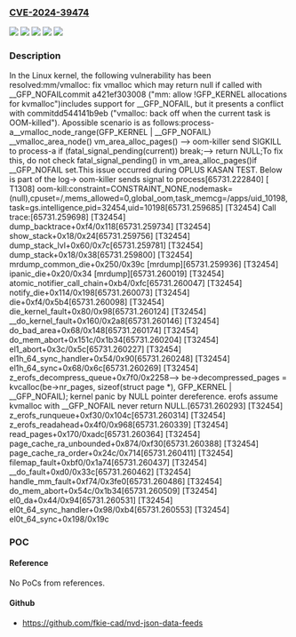 ### [CVE-2024-39474](https://cve.mitre.org/cgi-bin/cvename.cgi?name=CVE-2024-39474)
![](https://img.shields.io/static/v1?label=Product&message=Linux&color=blue)
![](https://img.shields.io/static/v1?label=Version&message=&color=brightgreen)
![](https://img.shields.io/static/v1?label=Version&message=5.17%20&color=brightgreen)
![](https://img.shields.io/static/v1?label=Version&message=9376130c390a76fac2788a5d6e1a149017b4ab50%20&color=brightgreen)
![](https://img.shields.io/static/v1?label=Vulnerability&message=n%2Fa&color=blue)

### Description

In the Linux kernel, the following vulnerability has been resolved:mm/vmalloc: fix vmalloc which may return null if called with __GFP_NOFAILcommit a421ef303008 ("mm: allow !GFP_KERNEL allocations for kvmalloc")includes support for __GFP_NOFAIL, but it presents a conflict with commitdd544141b9eb ("vmalloc: back off when the current task is OOM-killed").  Apossible scenario is as follows:process-a__vmalloc_node_range(GFP_KERNEL | __GFP_NOFAIL)    __vmalloc_area_node()        vm_area_alloc_pages()		--> oom-killer send SIGKILL to process-a        if (fatal_signal_pending(current)) break;--> return NULL;To fix this, do not check fatal_signal_pending() in vm_area_alloc_pages()if __GFP_NOFAIL set.This issue occurred during OPLUS KASAN TEST. Below is part of the log-> oom-killer sends signal to process[65731.222840] [ T1308] oom-kill:constraint=CONSTRAINT_NONE,nodemask=(null),cpuset=/,mems_allowed=0,global_oom,task_memcg=/apps/uid_10198,task=gs.intelligence,pid=32454,uid=10198[65731.259685] [T32454] Call trace:[65731.259698] [T32454]  dump_backtrace+0xf4/0x118[65731.259734] [T32454]  show_stack+0x18/0x24[65731.259756] [T32454]  dump_stack_lvl+0x60/0x7c[65731.259781] [T32454]  dump_stack+0x18/0x38[65731.259800] [T32454]  mrdump_common_die+0x250/0x39c [mrdump][65731.259936] [T32454]  ipanic_die+0x20/0x34 [mrdump][65731.260019] [T32454]  atomic_notifier_call_chain+0xb4/0xfc[65731.260047] [T32454]  notify_die+0x114/0x198[65731.260073] [T32454]  die+0xf4/0x5b4[65731.260098] [T32454]  die_kernel_fault+0x80/0x98[65731.260124] [T32454]  __do_kernel_fault+0x160/0x2a8[65731.260146] [T32454]  do_bad_area+0x68/0x148[65731.260174] [T32454]  do_mem_abort+0x151c/0x1b34[65731.260204] [T32454]  el1_abort+0x3c/0x5c[65731.260227] [T32454]  el1h_64_sync_handler+0x54/0x90[65731.260248] [T32454]  el1h_64_sync+0x68/0x6c[65731.260269] [T32454]  z_erofs_decompress_queue+0x7f0/0x2258--> be->decompressed_pages = kvcalloc(be->nr_pages, sizeof(struct page *), GFP_KERNEL | __GFP_NOFAIL);	kernel panic by NULL pointer dereference.	erofs assume kvmalloc with __GFP_NOFAIL never return NULL.[65731.260293] [T32454]  z_erofs_runqueue+0xf30/0x104c[65731.260314] [T32454]  z_erofs_readahead+0x4f0/0x968[65731.260339] [T32454]  read_pages+0x170/0xadc[65731.260364] [T32454]  page_cache_ra_unbounded+0x874/0xf30[65731.260388] [T32454]  page_cache_ra_order+0x24c/0x714[65731.260411] [T32454]  filemap_fault+0xbf0/0x1a74[65731.260437] [T32454]  __do_fault+0xd0/0x33c[65731.260462] [T32454]  handle_mm_fault+0xf74/0x3fe0[65731.260486] [T32454]  do_mem_abort+0x54c/0x1b34[65731.260509] [T32454]  el0_da+0x44/0x94[65731.260531] [T32454]  el0t_64_sync_handler+0x98/0xb4[65731.260553] [T32454]  el0t_64_sync+0x198/0x19c

### POC

#### Reference
No PoCs from references.

#### Github
- https://github.com/fkie-cad/nvd-json-data-feeds

